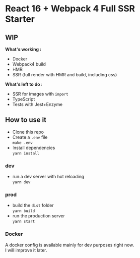 # React 16 + Webpack 4 Full SSR Starter

## WIP

**What's working :**

- Docker
- Webpack4 build
- HMR
- SSR (full render with HMR and build, including css)

**What's left to do :**
- SSR for images with `import`
- TypeScript
- Tests with Jest+Enzyme

## How to use it

- Clone this repo
- Create a `.env` file  
`make .env`
- Install dependencies  
`yarn install`

### dev
- run a dev server with hot reloading  
`yarn dev`


### prod
- build the `dist` folder  
`yarn build`
- run the production server  
`yarn start`

### Docker

A docker config is available mainly for dev purposes right now.  
I will improve it later.

